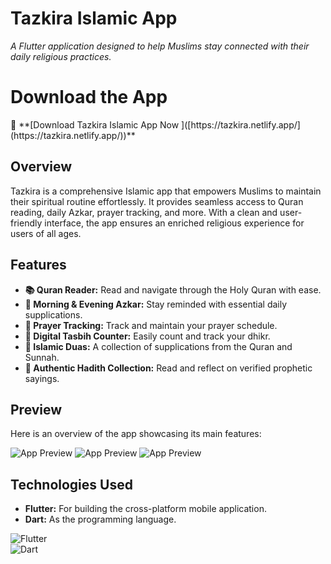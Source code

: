 # **Tazkira Islamic App**  

*A Flutter application designed to help Muslims stay connected with their daily religious practices.*  


<h1> Download the App</h1>
🔗 **[Download Tazkira Islamic App Now ]([https://tazkira.netlify.app/](https://tazkira.netlify.app/))**  

## **Overview**  

Tazkira is a comprehensive Islamic app that empowers Muslims to maintain their spiritual routine effortlessly. It provides seamless access to Quran reading, daily Azkar, prayer tracking, and more. With a clean and user-friendly interface, the app ensures an enriched religious experience for users of all ages.

## **Features**  

- **📚 Quran Reader:** Read and navigate through the Holy Quran with ease.  
- **🌅 Morning & Evening Azkar:** Stay reminded with essential daily supplications.  
- **🏨 Prayer Tracking:** Track and maintain your prayer schedule.  
- **📿 Digital Tasbih Counter:** Easily count and track your dhikr.  
- **🤲 Islamic Duas:** A collection of supplications from the Quran and Sunnah.  
- **📝 Authentic Hadith Collection:** Read and reflect on verified prophetic sayings.  

## **Preview**  

Here is an overview of the app showcasing its main features:  


![App Preview](https://github.com/moaz-abdeltawab92/moaz-abdeltawab92/blob/main/t1.png?)
![App Preview](https://github.com/moaz-abdeltawab92/moaz-abdeltawab92/blob/main/t2.png?)
![App Preview](https://github.com/moaz-abdeltawab92/moaz-abdeltawab92/blob/main/t3.png?)

## **Technologies Used**  

- **Flutter:** For building the cross-platform mobile application.  
- **Dart:** As the programming language.  
 
![Flutter](https://img.shields.io/badge/Flutter-3.10.5-blue)  
![Dart](https://img.shields.io/badge/Dart-2.20-green)  

